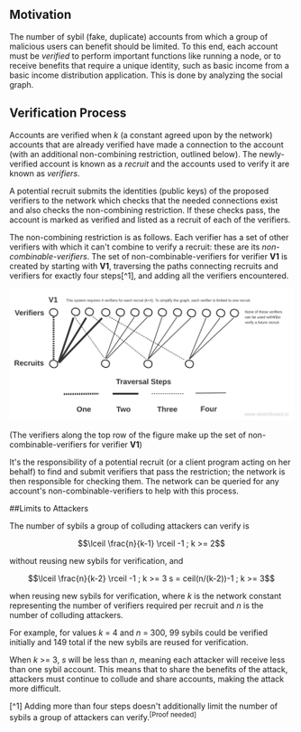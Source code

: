 ## Motivation

The number of sybil (fake, duplicate) accounts from which a group of malicious users can benefit should be limited. To this end, each account must be *verified* to perform important functions like running a node, or to receive benefits that require a unique identity, such as basic income from a basic income distribution application. This is done by analyzing the social graph.

## Verification Process

Accounts are verified when _k_ (a constant agreed upon by the network) accounts that are already verified have made a connection to the account (with an additional non-combining restriction, outlined below). The newly-verified account is known as a _recruit_ and the accounts used to verify it are known as _verifiers_.

A potential recruit submits the identities (public keys) of the proposed verifiers to the network which checks that the needed connections exist and also checks the non-combining restriction.  If these checks pass, the account is marked as verified and listed as a recruit of each of the verifiers.

The non-combining restriction is as follows. Each verifier has a set of other verifiers with which it can't combine to verify a recruit: these are its _non-combinable-verifiers_. The set of non-combinable-verifiers for verifier __V1__ is created by starting with __V1__, traversing the paths connecting recruits and verifiers for exactly four steps[^1], and adding all the verifiers encountered.

![figure: non-combinable-verifiers](images/non-combinable-verifiers.svg)

(The verifiers along the top row of the figure make up the set of non-combinable-verifiers for verifier __V1__)

It's the responsibility of a potential recruit (or a client program acting on her behalf) to find and submit verifiers that pass the restriction; the network is then responsible for checking them.  The network can be queried for any account's non-combinable-verifiers to help with this process.

##Limits to Attackers

The number of sybils a group of colluding attackers can verify is 

```math
\lceil \frac{n}{k-1} \rceil -1 ; k >= 2
```

without reusing new sybils for verification, and

```math
\lceil \frac{n}{k-2} \rceil -1 ; k >= 3
s = ceil(n/(k-2))-1 ; k >= 3
```

when reusing new sybils for verification, where _k_ is the network constant representing the number of verifiers required per recruit and _n_ is the number of colluding attackers.

For example, for values _k_ = 4 and _n_ = 300, 99 sybils could be verified initially and 149 total if the new sybils are reused for verification.

When _k_ >= 3, _s_ will be less than _n_, meaning each attacker will receive less than one sybil account.  This means that to share the benefits of the attack, attackers must continue to collude and share accounts, making the attack more difficult.

[^1] Adding more than four steps doesn't additionally limit the number of sybils a group of attackers can verify.<sup>[Proof needed]</sup>